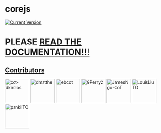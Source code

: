 # corejs
[![Current Version](https://img.shields.io/badge/version-9.3.7-green.svg)](https://github.com/CityofToronto/corejs)

# PLEASE [READ THE DOCUMENTATION!!!](https://itdconfluence.csd.toronto.ca/display/DTSKS/CoreJS+Documentation/)


<a href="https://github.com/CityofToronto/corejs/graphs/contributors">Contributors</a>
------------
<a href="https://github.com/CityofToronto/corejs/graphs/contributors" title="cot-dkirolos"><img src="https://avatars3.githubusercontent.com/u/27225944?s=460&v=4" alt="cot-dkirolos" width="80" height="80"></a> <a href="https://github.com/CityofToronto/corejs/graphs/contributors" title="dmatthe"><img src="https://avatars3.githubusercontent.com/u/4238932?s=460&v=4" alt="dmatthe" width="80" height="80"></a> <a href="https://github.com/CityofToronto/corejs/graphs/contributors" title="ebcot"><img src="https://avatars3.githubusercontent.com/u/26440879?s=460&v=4" alt="ebcot" width="80" height="80"></a> <a href="https://github.com/CityofToronto/corejs/graphs/contributors" title="GPerry2"><img src="https://avatars0.githubusercontent.com/u/24320647?s=460&v=4" alt="GPerry2" width="80" height="80"></a> <a href="https://github.com/CityofToronto/corejs/graphs/contributors" title="JamesNgo-CoT"><img src="https://avatars2.githubusercontent.com/u/25011227?s=460&v=4" alt="JamesNgo-CoT" width="80" height="80"></a> <a href="https://github.com/CityofToronto/corejs/graphs/contributors" title="LouisLiuTO"><img src="https://avatars1.githubusercontent.com/u/35071762?s=460&v=4" alt="LouisLiuTO" width="80" height="80"></a> <a href="https://github.com/CityofToronto/corejs/graphs/contributors" title="pankilTO"><img src="https://avatars1.githubusercontent.com/u/33837537?s=460&v=4" alt="pankilTO" width="80" height="80"></a>
